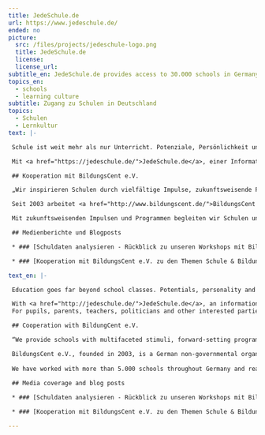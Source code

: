 ```yaml
---
title: JedeSchule.de
url: https://www.jedeschule.de/
ended: no
picture:
  src: /files/projects/jedeschule-logo.png
  title: JedeSchule.de
  license:
  license_url:
subtitle_en: JedeSchule.de provides access to 30.000 schools in Germany 
topics_en:
  - schools
  - learning culture  
subtitle: Zugang zu Schulen in Deutschland
topics:
  - Schulen
  - Lernkultur
text: |- 

 Schule ist weit mehr als nur Unterricht. Potenziale, Persönlichkeit und das Engagement für die Gesellschaft entwickeln sich vorwiegend außerhalb des Regelunterrichts. Doch gut zugängliche Informationen zu allen Schulen in Deutschland, ihren Partnerschaften und Aktivitäten sind nur spärlich vorhanden. 

 Mit <a href="https://jedeschule.de/">JedeSchule.de</a>, einer Informations- und Rechercheplattform über Schulen in Deutschland, setzen sich die Datenschule der Open Knowledge Foundation e.V. und BildungsCent e.V. für mehr Transparenz im Bildungsbereich ein und fördern den Dialog zwischen verschiedenen Akteur/innen in der Bildungspolitik. Die Plattform bietet einen Überblick über rund 30.000 allgemeinbildende Schulen in Deutschland. Neben Informationen zu Schularten, Lehrer/innenbeschäftigung und Fremdsprachenangebot werden erstmalig auch Schulaktivitäten und Partnerschaften (zunächst) für Berlin und Sachsen detailliert für 3.000 Schulen vorgestellt. 

 ## Kooperation mit BildungsCent e.V.

 „Wir inspirieren Schulen durch vielfältige Impulse, zukunftsweisende Programme und die Vernetzung mit außerschulischen Partnern. Wir ermöglichen gute und wirksame Praxis und begeistern für eine neue Lehr- und Lernkultur.“

 Seit 2003 arbeitet <a href="http://www.bildungscent.de/">BildungsCent e.V.</a> mit Sitz in Berlin im gesamten Bundesgebiet mit mehr als 5.000 Schulen und Bildungseinrichtungen zusammen. Zweck des gemeinnützigen Vereins ist die Förderung der Lehr- und Lernkultur. 

 Mit zukunftsweisenden Impulsen und Programmen begleiten wir Schulen und Bildungseinrichtungen bei der Gestaltung von Entwicklungsprozessen und der Einbindung wichtiger gesellschaftspolitischer Themen in den Schulalltag. Als zivilgesellschaftliche Organisation wirken wir in vielfältigen Kooperationen und ermöglichen ungewöhnliche Partnerschaften. Denn neue Wege – im Hinblick auf die großen Herausforderungen der sich rasant verändernden und immer unübersichtlicher werdenden Welt – können wir nur in der Gemeinschaft gehen.

 ## Medienberichte und Blogposts

 * ### [Schuldaten analysieren - Rückblick zu unseren Workshops mit BildungsCent e.V.](https://datenschule.de/blog/2016/12/DS-Workshops-Data-pipeline-BC/)

 * ### [Kooperation mit BildungsCent e.V. zu den Themen Schule & Bildung](https://datenschule.de/blog/2016/10/DS-Kick-Off-Schule-Bildung/)

text_en: |-

 Education goes far beyond school classes. Potentials, personality and the commitment to society develop mainly outside of the curriculum. However, information about schools, their activities and partnerships are sparely available in Germany.

 With <a href="http://jedeschule.de/">JedeSchule.de</a>, an information and research platform about schools in Germany, we advocate transparency within the educational system and encourage dialogues between different stakeholders working in this field. 
 For pupils, parents, teachers, politicians and other interested parties we give an overview of 30,000 general schools in Germany. For the first time, information about school types, language courses, number of employed teachers, school activities and partner organisations are presented in detail for each federal state. JedeSchule.de is a joint project between BildungsCent e.V. and School of Data Germany.

 ## Cooperation with BildungCent e.V.

 “We provide schools with multifaceted stimuli, forward-setting programmes and the linking-up with extracurricular partners. We allow for good and effective practical experience and pique interest in a new culture of teaching and learning.“

 BildungsCent e.V., founded in 2003, is a German non-governmental organisation (NGO) working in the educational sector. We aim to enhance the teaching and learning culture by fostering new educational approaches including education for sustainable development. Our action-oriented programmes promote students engagement and the implementation of important issues such as climate change, sustainable development, participation and leadership.
 
 We have worked with more than 5.000 schools throughout Germany and realised innovative educational projects in cooperation with the German government as well as with other civil society organisations. Located in Berlin, we are currently running seven different programmes.
 
 ## Media coverage and blog posts

 * ### [Schuldaten analysieren - Rückblick zu unseren Workshops mit BildungsCent e.V.](https://datenschule.de/blog/2016/12/DS-Workshops-Data-pipeline-BC/)

 * ### [Kooperation mit BildungsCent e.V. zu den Themen Schule & Bildung](https://datenschule.de/blog/2016/10/DS-Kick-Off-Schule-Bildung/)

---
```

   